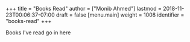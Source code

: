 +++
title = "Books Read"
author = ["Monib Ahmed"]
lastmod = 2018-11-23T00:06:37-07:00
draft = false
[menu.main]
  weight = 1008
  identifier = "books-read"
+++

Books I've read go in here
